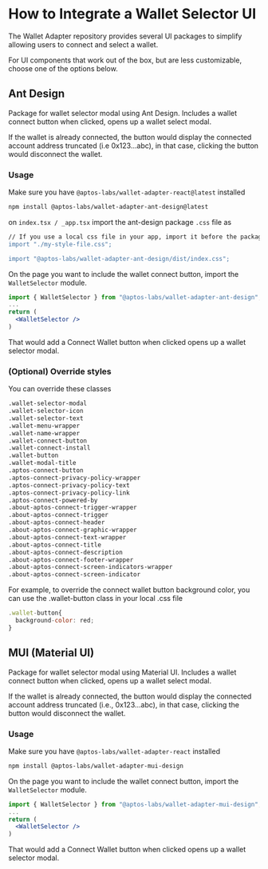 # How to Integrate a Wallet Selector UI

The Wallet Adapter repository provides several UI packages to simplify allowing users to connect and select a wallet.

For UI components that work out of the box, but are less customizable, choose one of the options below.

## Ant Design

Package for wallet selector modal using Ant Design. Includes a wallet connect button when clicked, opens up a wallet select modal.

If the wallet is already connected, the button would display the connected account address truncated (i.e 0x123...abc), in that case, clicking the button would disconnect the wallet.

### Usage

Make sure you have `@aptos-labs/wallet-adapter-react@latest` installed

```bash
npm install @aptos-labs/wallet-adapter-ant-design@latest
```

on `index.tsx / _app.tsx` import the ant-design package `.css` file as

```bash
// If you use a local css file in your app, import it before the package's file as order matters
import "./my-style-file.css";

import "@aptos-labs/wallet-adapter-ant-design/dist/index.css";
```

On the page you want to include the wallet connect button, import the `WalletSelector` module.

```jsx
import { WalletSelector } from "@aptos-labs/wallet-adapter-ant-design";
...
return (
  <WalletSelector />
)
```

That would add a Connect Wallet button when clicked opens up a wallet selector modal.

### (Optional) Override styles

You can override these classes

```bash
.wallet-selector-modal
.wallet-selector-icon
.wallet-selector-text
.wallet-menu-wrapper
.wallet-name-wrapper
.wallet-connect-button
.wallet-connect-install
.wallet-button
.wallet-modal-title
.aptos-connect-button
.aptos-connect-privacy-policy-wrapper
.aptos-connect-privacy-policy-text
.aptos-connect-privacy-policy-link
.aptos-connect-powered-by
.about-aptos-connect-trigger-wrapper
.about-aptos-connect-trigger
.about-aptos-connect-header
.about-aptos-connect-graphic-wrapper
.about-aptos-connect-text-wrapper
.about-aptos-connect-title
.about-aptos-connect-description
.about-aptos-connect-footer-wrapper
.about-aptos-connect-screen-indicators-wrapper
.about-aptos-connect-screen-indicator
```

For example, to override the connect wallet button background color, you can use the .wallet-button class in your local .css file

```jsx
.wallet-button{
  background-color: red;
}
```

## MUI (Material UI)

Package for wallet selector modal using Material UI. Includes a wallet connect button when clicked, opens up a wallet select modal.

If the wallet is already connected, the button would display the connected account address truncated (i.e., 0x123...abc), in that case, clicking the button would disconnect the wallet.

### Usage

Make sure you have `@aptos-labs/wallet-adapter-react` installed

```bash
npm install @aptos-labs/wallet-adapter-mui-design
```

On the page you want to include the wallet connect button, import the `WalletSelector` module.

```jsx
import { WalletSelector } from "@aptos-labs/wallet-adapter-mui-design";
...
return (
  <WalletSelector />
)
```

That would add a Connect Wallet button when clicked opens up a wallet selector modal.
